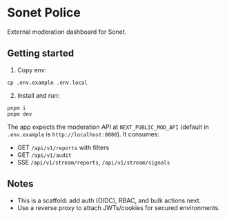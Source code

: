 # Sonet Police

External moderation dashboard for Sonet.

## Getting started

1. Copy env:

```
cp .env.example .env.local
```

2. Install and run:

```
pnpm i
pnpm dev
```

The app expects the moderation API at `NEXT_PUBLIC_MOD_API` (default in `.env.example` is `http://localhost:8080`). It consumes:

- GET `/api/v1/reports` with filters
- GET `/api/v1/audit`
- SSE `/api/v1/stream/reports`, `/api/v1/stream/signals`

## Notes
- This is a scaffold: add auth (OIDC), RBAC, and bulk actions next.
- Use a reverse proxy to attach JWTs/cookies for secured environments.